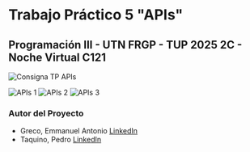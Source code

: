 # Trabajo Práctico 5 "APIs"
## Programación III - UTN FRGP - TUP 2025 2C - Noche Virtual C121


![Consigna TP APIs](https://github.com/user-attachments/assets/bbabe68d-7f01-4b0d-b568-34da4e524e36)

![APIs 1](https://github.com/user-attachments/assets/81e8087e-391b-41f9-8b09-e2e02ef2c7f0)
![APIs 2](https://github.com/user-attachments/assets/c979775e-5526-4ebf-8108-6c4891bd36f7)
![APIs 3](https://github.com/user-attachments/assets/d71e00a9-cd38-49fa-97f9-81e9cc7ac939)


### Autor del Proyecto
- Greco, Emmanuel Antonio [LinkedIn](https://www.linkedin.com/in/emmanuel-antonio-greco-689691b7)
- Taquino, Pedro [LinkedIn](https://www.linkedin.com/in/pedro-taquino-737853225)

